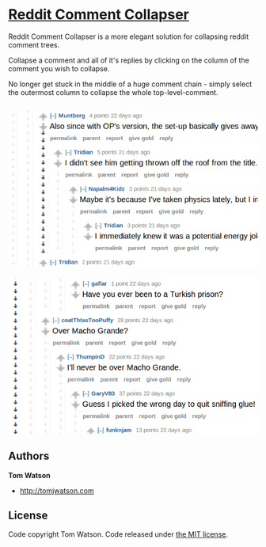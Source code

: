 # [Reddit Comment Collapser](https://chrome.google.com/webstore/detail/reddit-comment-collapser/njmimaecgocggclbecipdimilidimlpl)

Reddit Comment Collapser is a more elegant solution for collapsing reddit comment trees.

Collapse a comment and all of it's replies by clicking on the column of the comment you wish to collapse.

No longer get stuck in the middle of a huge comment chain - simply select the outermost column to collapse the whole top-level-comment.

![Screenshot1](image/screenshot2.png)
---
![Screenshot2](image/screenshot1.png)

## Authors

**Tom Watson**

- <http://tomjwatson.com>

## License

Code copyright Tom Watson. Code released under [the MIT license](LICENSE.txt).

